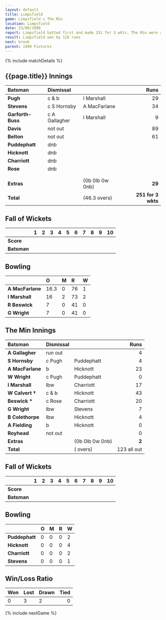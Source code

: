 ```yaml
---
layout: default
title: Limpsfield
game: Limpsfield v The Min
location: Limpsfield
date: 23/06/1990
report: Limpsfield batted first and made 251 for 3 wkts. The Min were all out for 123
result: Limpsfield won by 128 runs
next: brook
parent: 1990 Fixtures
---
```


{% include matchDetails %}

## {{page.title}} Innings

| Batsman | Dismissal |  | Runs |
|:---|:---|---|---:|
| **Pugh** | c & b | I Marshall | 29 |
| **Stevens** | c S Hornsby | A MacFarlane | 34 |
| **Garforth-Buss** | c A Gallagher | I Marshall | 9 |
| **Davis** | not out |  | 89 |
| **Belton** | not out |  | 61 |
| **Puddephatt** | dnb |  |  |
| **Hicknott** | dnb |  |  |
| **Charriott** | dnb |  |  |
| **Rose** | dnb |  |  |
|  |  |  |  |
|  |  |  |  |
| **Extras** | | (0b 0lb 0w 0nb) | **29** |
| **Total** | | (46.3 overs) | **251 for 3 wkts** |

## Fall of Wickets

| | 1 | 2 | 3 | 4 | 5 | 6 | 7 | 8 | 9 | 10 |
|---|:---:|:---:|:---:|:---:|:---:|:---:|:---:|:---:|:---:|:---:|
| **Score** |  |  |  |  |  |  |  |  |  |  |
| **Batsman** |  |  |  |  |  |  |  |  |  |  |

## Bowling

| | O | M | R | W |
|---|:---|:---|:---|:---|
| **A MacFarlane** | 16.3 | 0 | 76 | 1 |
| **I Marshall** | 16 | 2 | 73 | 2 |
| **R Beswick** | 7 | 0 | 41 | 0 |
| **G Wright** | 7| 0 | 41 | 0 |

## The Min Innings

| Batsman | Dismissal |  | Runs |
|:---|:---|---|---:|
| **A Gallagher** | run out |  | 4 |
| **S Hornsby** | c Pugh | Puddephatt | 4 |
| **A MacFarlane** | b | Hicknott | 23 |
| **W Wright** | c Pugh | Puddephatt | 0 |
| **I Marshall** | lbw | Charriott | 17 |
| **W Calvert &#8224;** | c & b | Hicknott | 43 |
| **Beswick &#42;** | c Rose | Charriott | 20 |
| **G Wright** | lbw | Stevens | 7 |
| **B Colethorpe** | lbw | Hicknott | 4 |
| **A Fielding** | b | Hicknott | 0 |
| **Royhead** | not out |  | 0 |
| **Extras** | | (0b 0lb 0w 0nb) | **2** |
| **Total** | | ( overs) | 123 all out |

## Fall of Wickets

| | 1 | 2 | 3 | 4 | 5 | 6 | 7 | 8 | 9 | 10 |
|---|:---:|:---:|:---:|:---:|:---:|:---:|:---:|:---:|:---:|:---:|
| **Score** |  |  |  |  |  |  |  |  |  |  |
| **Batsman** |  |  |  |  |  |  |  |  |  |  |

## Bowling

| | O | M | R | W |
|---|:---|:---|:---|:---|
| **Puddephatt** | 0 | 0 | 0 | 2 |
| **Hicknott** | 0 | 0 | 0 | 4 |
| **Charriott** | 0 | 0 | 0 | 2 |
| **Stevens** | 0 | 0 | 0 | 1 |

## Win/Loss Ratio

| Won | Lost | Drawn | Tied |
|:---|:---|:---|---:|
| 0 | 3 | 2 | 0 |

{% include nextGame %}